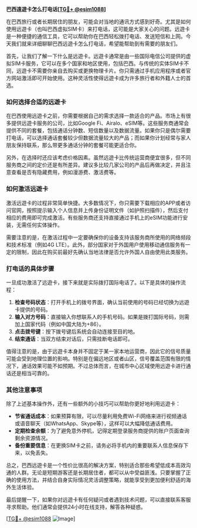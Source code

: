 **巴西遠遊卡怎么打电话[[TG💪+ @esim1088](https://t.me/s/esim1088)]**

在巴西旅行或者长期居住的朋友，可能会对当地的通讯方式感到好奇。尤其是如何使用远遊卡（也叫巴西虚拟SIM卡）来打电话，这可能是大家关心的问题。远遊卡是一种便捷的通信工具，它可以帮助你在巴西轻松拨打电话、发送短信和上网。今天我们就来详细聊聊巴西远遊卡怎么打电话，希望能帮助到有需要的朋友们。

首先，让我们了解一下什么是远遊卡。远遊卡通常是由一些国际电信公司提供的虚拟SIM卡服务，它可以在多个国家和地区使用，包括巴西。与传统的实体SIM卡不同，远遊卡不需要你亲自去购买或更换物理卡片。你只需通过手机应用程序或者官方网站激活即可开始使用。这种灵活性使得远遊卡成为许多旅行者和外籍人士的首选。

### 如何选择合适的远遊卡

在巴西使用远遊卡之前，你需要根据自己的需求选择一款适合的产品。市场上有很多提供远遊卡服务的公司，比如Google Fi、Airalo、eSIM等。这些服务商通常会提供不同的套餐，包括通话分钟数、短信数量以及数据流量。如果你只是偶尔需要打电话，可以选择通话套餐较少但数据流量较大的产品；而如果你计划经常与家人朋友保持联系，那么带更多通话分钟的套餐可能更适合你。

另外，在选择时还应该考虑价格因素。虽然远遊卡比传统运营商便宜很多，但不同服务商之间的定价还是有所差异。建议多比较几家公司的产品后再做决定，并且注意查看是否有隐藏费用，例如漫游费、激活费等。

### 如何激活远遊卡

激活远遊卡的过程非常简单快捷。大多数情况下，你只需要下载相应的APP或者访问官网，按照提示输入个人信息并上传身份证明文件（如护照扫描件），然后支付相应的费用即可完成激活。有些服务商还支持直接通过手机上的eSIM功能进行安装，无需任何实体操作。

需要注意的是，在激活过程中一定要确保你的设备支持该服务商所使用的网络频段和技术标准（例如4G LTE）。此外，部分国家对于外国用户使用移动通信服务有一定的限制，因此在购买前最好先确认当地法律是否允许外国人自由使用此类服务。

### 打电话的具体步骤

一旦成功激活了远遊卡，接下来就是实际拨打国际电话了。以下是具体的操作流程：

1. **检查号码状态**：打开手机上的拨号界面，确认当前使用的号码已经切换为远遊卡提供的号码。
2. **输入对方号码**：直接输入你想联系人的手机号码。如果是拨打国际号码，则需加上国家代码（例如中国大陆为+86）。
3. **点击拨号键**：按下拨号键后系统会自动连接至目的地。
4. **结束通话**：当双方结束对话后，只需挂断电话即可。

值得注意的是，由于远遊卡本身并不固定于某一家本地运营商，因此它的信号质量可能会受到地理位置的影响。特别是在偏远地区或者山区，信号覆盖范围有限的情况下，通话效果可能不如预期。不过总体而言，在城市中心区域使用远遊卡进行通话还是相当可靠的。

### 其他注意事项

除了上述基本操作外，还有一些额外的小技巧可以帮助你更好地利用远遊卡：

- **节省通话成本**：如果预算有限，可以尽量利用免费Wi-Fi网络来进行视频通话或语音聊天（如WhatsApp、Skype等），这样可以大幅降低通话费用。
- **定期检查余额**：为了避免意外停机，记得定期登录服务商提供的账户页面查询剩余资源情况。
- **备份重要信息**：在更换SIM卡之前，请务必将手机内的重要联系人信息保存下来，以免丢失。

总之，巴西远遊卡是一个性价比很高的解决方案，特别适合那些希望低成本高效沟通的人群。无论是短期游客还是长期居住者，都可以从中受益匪浅。只要掌握了正确的使用方法，并结合自身实际情况灵活调整策略，就能享受到更加便利舒适的海外生活体验。

最后提醒一下，如果你对远遊卡有任何疑问或者遇到技术问题，可以直接联系客服寻求帮助。他们通常会提供24小时在线支持，解答各种疑惑。

[[TG💪+ @esim1088](https://t.me/s/esim1088) ![Image](https://i.postimg.cc/4NQfJmqS/Snipaste-2025-05-13-00-14-12.png)]
